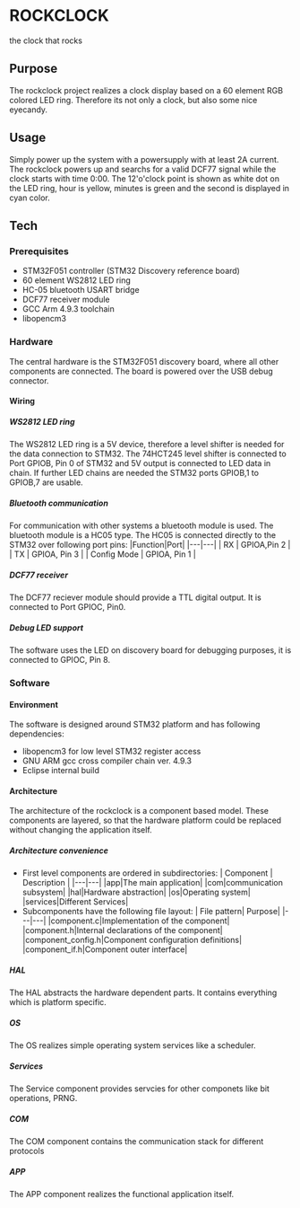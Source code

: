 # ROCKCLOCK
the clock that rocks

## Purpose
The rockclock project realizes a clock display based on a 60 element RGB colored LED ring. Therefore its not only a clock, but
also some nice eyecandy.

## Usage
Simply power up the system with a powersupply with at least 2A current. The rockclock powers up and searchs for a valid DCF77 signal while
the clock starts with time 0:00. The 12'o'clock point is shown as white dot on the LED ring, hour is yellow, minutes is green and the second
is displayed in cyan color.

## Tech

### Prerequisites
* STM32F051 controller (STM32 Discovery reference board)
* 60 element WS2812 LED ring
* HC-05 bluetooth USART bridge
* DCF77 receiver module
* GCC Arm 4.9.3 toolchain
* libopencm3

### Hardware
The central hardware is the STM32F051 discovery board, where all other components are connected.
The board is powered over the USB debug connector.
#### Wiring
##### WS2812 LED ring
The WS2812 LED ring is a 5V device, therefore a level shifter is needed for the data connection to STM32.
The 74HCT245 level shifter is connected to Port GPIOB, Pin 0 of STM32 and 5V output is connected to LED data in chain. If further
LED chains are needed the STM32 ports GPIOB,1 to GPIOB,7 are usable.

##### Bluetooth communication
For communication with other systems a bluetooth module is used. The bluetooth module is a HC05 type. The HC05 is connected directly to
the STM32 over following port pins:
|Function|Port|
|---|---|
| RX | GPIOA,Pin 2 |
| TX | GPIOA, Pin 3 |
| Config Mode | GPIOA, Pin 1 |

##### DCF77 receiver
The DCF77 reciever module should provide a TTL digital output. It is connected to Port GPIOC, Pin0.

##### Debug LED support
The software uses the LED on discovery board for debugging purposes, it is connected to GPIOC, Pin 8.

### Software
#### Environment
The software is designed around STM32 platform and has following dependencies:
* libopencm3 for low level STM32 register access
* GNU ARM gcc cross compiler chain ver. 4.9.3
* Eclipse internal build

#### Architecture
The architecture of the rockclock is a component based model. These components are layered, so that the hardware platform could be replaced
without changing the application itself.

##### Architecture convenience
* First level components are ordered in subdirectories:
| Component | Description |
|---|---|
|app|The main application|
|com|communication subsystem|
|hal|Hardware abstraction|
|os|Operating system|
|services|Different Services|
* Subcomponents have the following file layout:
| File pattern| Purpose|
|---|---|
|component.c|Implementation of the component|
|component.h|Internal declarations of the component|
|component_config.h|Component configuration definitions|
|component_if.h|Component outer interface|

##### HAL
The HAL abstracts the hardware dependent parts. It contains everything which is platform specific.

##### OS
The OS realizes simple operating system services like a scheduler.

##### Services
The Service component provides servcies for other componets like bit operations, PRNG.

##### COM
The COM component contains the communication stack for different protocols

##### APP
The APP component realizes the functional application itself.



